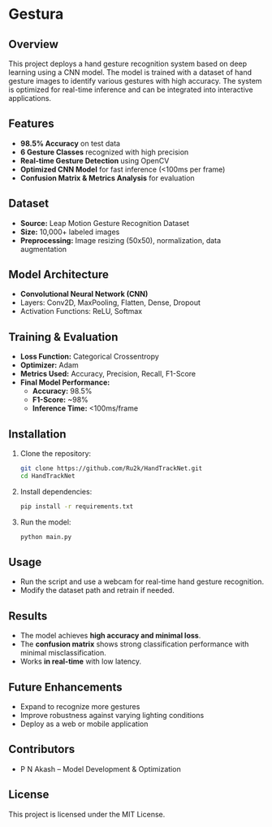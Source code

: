 # Gestura

## Overview
This project deploys a hand gesture recognition system based on deep learning using a CNN model. The model is trained with a dataset of hand gesture images to identify various gestures with high accuracy. The system is optimized for real-time inference and can be integrated into interactive applications.

## Features
- **98.5% Accuracy** on test data
- **6 Gesture Classes** recognized with high precision
- **Real-time Gesture Detection** using OpenCV
- **Optimized CNN Model** for fast inference (<100ms per frame)
- **Confusion Matrix & Metrics Analysis** for evaluation

## Dataset
- **Source:** Leap Motion Gesture Recognition Dataset
- **Size:** 10,000+ labeled images
- **Preprocessing:** Image resizing (50x50), normalization, data augmentation

## Model Architecture
- **Convolutional Neural Network (CNN)**
- Layers: Conv2D, MaxPooling, Flatten, Dense, Dropout
- Activation Functions: ReLU, Softmax

## Training & Evaluation
- **Loss Function:** Categorical Crossentropy
- **Optimizer:** Adam
- **Metrics Used:** Accuracy, Precision, Recall, F1-Score
- **Final Model Performance:**
  - **Accuracy:** 98.5%
  - **F1-Score:** ~98%
  - **Inference Time:** <100ms/frame

## Installation
1. Clone the repository:
   ```bash
   git clone https://github.com/Ru2k/HandTrackNet.git
   cd HandTrackNet
   ```
2. Install dependencies:
   ```bash
   pip install -r requirements.txt
   ```
3. Run the model:
   ```bash
   python main.py
   ```

## Usage
- Run the script and use a webcam for real-time hand gesture recognition.
- Modify the dataset path and retrain if needed.

## Results
- The model achieves **high accuracy and minimal loss**.
- The **confusion matrix** shows strong classification performance with minimal misclassification.
- Works **in real-time** with low latency.

## Future Enhancements
- Expand to recognize more gestures
- Improve robustness against varying lighting conditions
- Deploy as a web or mobile application

## Contributors
- P N Akash – Model Development & Optimization

## License
This project is licensed under the MIT License.

